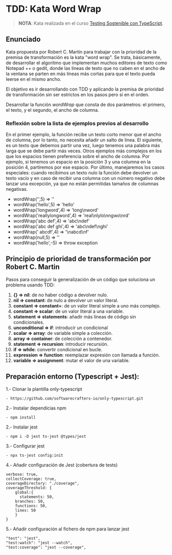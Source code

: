 # TDD: Kata Word Wrap

>**NOTA**: Kata realizada en el curso [Testing Sostenible con TypeScript](https://curso.testingsostenible.com/).

## Enunciado

 Kata propuesta por Robert C. Martin para trabajar con la prioridad de la premisa de transformación es la kata "word wrap". 
 Se trata, básicamente, de desarrollar el algoritmo que implementan muchos editores de texto como Notepad ++ o gedit, 
 donde las líneas de texto que no caben en el ancho de la ventana se parten en más líneas más cortas para que el texto pueda leerse en el mismo ancho. 

 El objetivo es ir desarrollando con TDD y aplicando la premisa de prioridad de transformación sin ser estrictos en los pasos pero sí en el orden. 

 Desarrollar la función _wordWrap_ que consta de dos parámetros: el primero, el texto, y el segundo, el ancho de columna. 
 
 ### Reflexión sobre la lista de ejemplos previos al desarrollo
 
 En el primer ejemplo, la función recibe un texto corto menor que el ancho de columna, por lo tanto, no necesita añadir un salto de línea. 
 El siguiente, es un texto que debemos partir una vez, luego tenemos una palabra más larga que se debe partir más veces. 
 Otros ejemplos más complejos en los que los espacios tienen preferencia sobre el ancho de columna. Por ejemplo, si tenemos un espacio en la posición 3 y una columna en la posición 4, partiremos por ese espacio. 
 Por último, manejaremos los casos especiales: cuando recibimos un texto nulo la función debe devolver un texto vacío y en caso de recibir una columna con un número negativo debe lanzar una excepción, ya que no están permitidas tamaños de columnas negativas.

- wordWrap('',5) ⇒ ''
- wordWrap('hello',5) ⇒ 'hello'
- wordWrap('longword',4) ⇒ 'long\nword'
- wordWrap('reallylongword',4) ⇒ 'real\nlylo\nngwo\nrd'
- wordWrap('abc def',4) ⇒ 'abc\ndef' 
- wordWrap('abc def ghi',4) ⇒ 'abc\ndef\nghi'
- wordWrap(' abcdf',4) ⇒ '\nabcd\nf'
- wordWrap(null,5) ⇒ ''
- wordWrap('hello',-5) ⇒ throw exception

## Principio de prioridad de transformación por Robert C. Martin

Pasos para conseguir la generalización de un código que soluciona un problema usando TDD:

1.  **{} ⇒ nil**: de no haber código a devolver nulo.
2.  **nil ⇒ constant**: de nulo a devolver un valor literal.
3.  **constant ⇒ constant+**: de un valor literal simple a uno más complejo.
4.  **constant ⇒ scalar**: de un valor literal a una variable.
5.  **statement ⇒ statements**: añadir más líneas de código sin condicionales.
6.  **unconditional ⇒ if**: introducir un condicional
7.  **scalar ⇒ array**: de variable simple a colección.
8.  **array ⇒ container**: de colección a contenedor.
9.  **statement ⇒ recursion**: introducir recursión.
10. **if ⇒ while**: convertir condicional en bucle.
11. **expression ⇒ function**: reemplazar expresión con llamada a función.
12. **variable ⇒ assignment**: mutar el valor de una variable.

## Preparación entorno (Typescript + Jest):

1.- Clonar la plantilla only-typescript

	- https://github.com/softwarecrafters-io/only-typescript.git

2.- Instalar dependicias npm

	- npm install

2.- Instalar jest

	- npm i -D jest ts-jest @types/jest

3.- Configurar jest

	- npx ts-jest config:init

4.- Añadir configuración de Jest (cobertura de tests)
        
	verbose: true,
    collectCoverage: true,
    coverageDirectory: "./coverage",
    coverageThreshold: {
        global:{
          statements: 50,
        branches: 50,
        functions: 50,
        lines: 50
        }
    } 

5.- Añadir configuración al fichero de npm para lanzar jest

    "test": "jest",
    "test:watch": "jest --watch",
    "test:coverage": "jest --coverage",
